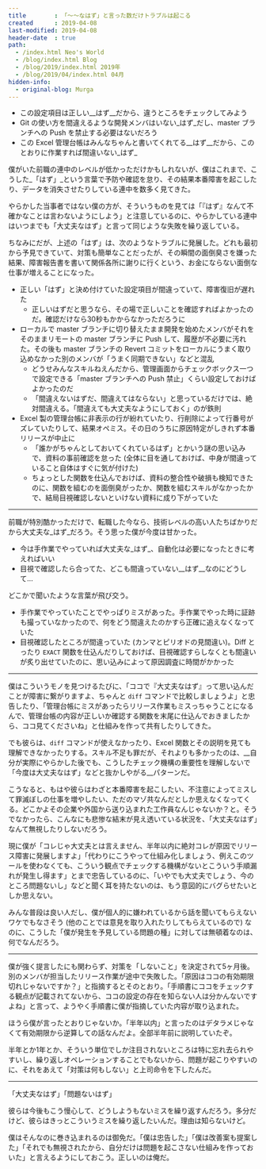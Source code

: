 ```yaml
---
title        : 「～～なはず」と言った数だけトラブルは起こる
created      : 2019-04-08
last-modified: 2019-04-08
header-date  : true
path:
  - /index.html Neo's World
  - /blog/index.html Blog
  - /blog/2019/index.html 2019年
  - /blog/2019/04/index.html 04月
hidden-info:
  - original-blog: Murga
---
```


- この設定項目は正しい__はず__だから、違うところをチェックしてみよう
- Git の使い方を間違えるような開発メンバはいない_はず_だし、master ブランチへの Push を禁止する必要はないだろう
- この Excel 管理台帳はみんなちゃんと書いてくれてる__はず__だから、このとおりに作業すれば間違いない_はず_

僕がいた前職の連中のレベルが低かっただけかもしれないが、僕はこれまで、こうした_「はず」_という言葉で予防や確認を怠り、その結果本番障害を起こしたり、データを消失させたりしている連中を数多く見てきた。

やらかした当事者ではない僕の方が、そういうものを見ては「『はず』なんて不確かなことは言わないようにしよう」と注意しているのに、やらかしている連中はいつまでも「大丈夫なはず」と言って同じような失敗を繰り返している。

ちなみにだが、上述の「はず」は、次のようなトラブルに発展した。どれも最初から予見できていて、対策も簡単なことだったが、その瞬間の面倒臭さを嫌った結果、障害報告書を書いて関係各所に謝りに行くという、お金にならない面倒な仕事が増えることになった。

- 正しい「はず」と決め付けていた設定項目が間違っていて、障害復旧が遅れた
  - 正しいはずだと思うなら、その場で正しいことを確認すればよかったのだ。確認だけなら30秒もかからなかっただろうに
- ローカルで master ブランチに切り替えたまま開発を始めたメンバがそれをそのままリモートの master ブランチに Push して、履歴が不必要に汚れた。その後も master ブランチの Revert コミットをローカルにうまく取り込めなかった別のメンバが「うまく同期できない」などと混乱
  - どうせみんなスキルねえんだから、管理画面からチェックボックス一つで設定できる「master ブランチへの Push 禁止」くらい設定しておけばよかったのだ
  - 「間違えないはずだ、間違えてはならない」と思っているだけでは、絶対間違える。「間違えても大丈夫なようにしておく」のが鉄則
- Excel 製の管理台帳に非表示の行が紛れていたり、行削除によって行番号がズレていたりして、結果オペミス。その日のうちに原因特定がしきれず本番リリースが中止に
  - 「誰かがちゃんとしておいてくれているはず」とかいう謎の思い込みで、資料の事前確認を怠った (全体に目を通しておけば、中身が間違っていること自体はすぐに気が付けた)
  - ちょっとした関数を仕込んでおけば、資料の整合性や破損も検知できたのに、関数を組むのを面倒臭がったか、関数を組むスキルがなかったかで、結局目視確認しないといけない資料に成り下がっていた

---

前職が特別酷かっただけで、転職した今なら、技術レベルの高い人たちばかりだから大丈夫な_はず_だろう。そう思った僕が今度は甘かった。

- 今は手作業でやっていれば大丈夫な_はず_、自動化は必要になったときに考えればいい
- 目視で確認したら合ってた、どこも間違っていない__はず__なのにどうして…

どこかで聞いたような言葉が飛び交う。

- 手作業でやっていたことでやっぱりミスがあった。手作業でやった時に証跡も撮っていなかったので、何をどう間違えたのかすら正確に追えなくなっていた
- 目視確認したところが間違っていた (カンマとピリオドの見間違い)。Diff とったり `EXACT` 関数を仕込んだりしておけば、目視確認すらしなくとも間違いが炙り出せていたのに、思い込みによって原因調査に時間がかかった

---

僕はこういうモノを見つけるたびに、「ココで『大丈夫なはず』って思い込んだことが障害に繋がりますよ、ちゃんと `diff` コマンドで比較しましょうよ」と忠告したり、「管理台帳にミスがあったらリリース作業もミスっちゃうことになるんで、管理台帳の内容が正しいか確認する関数を末尾に仕込んでおきましたから、ココ見てくださいね」と仕組みを作って共有したりしてきた。

でも彼らは、`diff` コマンドが使えなかったり、Excel 関数とその説明を見ても理解できなかったりする。スキル不足も罪だが、それよりも多かったのは、__自分が実際にやらかした後でも、こうしたチェック機構の重要性を理解しないで「今度は大丈夫なはず」などと抜かしやがる__パターンだ。

こうなると、もはや彼らはわざと本番障害を起こしたい、不注意によってミスして罪滅ぼしの仕事を増やしたい、ただのマゾ共なんだとしか思えなくなってくる。どこかよその企業や外国から送り込まれた工作員なんじゃないか？と。そうでなかったら、こんなにも悲惨な結末が見え透いている状況を、「大丈夫なはず」なんて無視したりしないだろう。

現に僕が「コレじゃ大丈夫とは言えません、半年以内に絶対コレが原因でリリース障害に発展しますよ」「代わりにこうやって仕組み化しましょう、例えこのツールを使わなくても、こういう観点でチェックする機構がないとこういう手順漏れが発生し得ます」とまで忠告しているのに、「いやでも大丈夫でしょう、今のところ問題ないし」などと聞く耳を持たないのは、もう意図的にバグらせたいとしか思えない。

みんな普段は良い人だし、僕が個人的に嫌われているから話を聞いてもらえないワケでもなさそう (他のことでは意見を取り入れたりしてもらえているので) なのに、こうした「僕が発生を予見している問題の種」に対しては無頓着なのは、何でなんだろう。

---

僕が強く提言したにも関わらず、対策を「しないこと」を決定されて5ヶ月後。別のメンバが担当したリリース作業が途中で失敗した。「原因はココの有効期限切れじゃないですか？」と指摘するとそのとおり。「手順書にココをチェックする観点が記載されてないから、ココの設定の存在を知らない人は分かんないですよね」と言って、ようやく手順書に僕が指摘していた内容が取り込まれた。

ほうら僕が言ったとおりじゃないか。「半年以内」と言ったのはデタラメじゃなくて有効期限から逆算しての話なんだよ。全部半年前に説明していたぞ。

半年とか1年とか、そういう単位でしか注目されないところは特に忘れ去られやすいし、繰り返しオペレーションすることでもないから、問題が起こりやすいのに、それをあえて「対策は何もしない」と上司命令を下したんだ。

---

「大丈夫なはず」「問題ないはず」

彼らは今後もこう慢心して、どうしようもないミスを繰り返すんだろう。多分だけど、彼らはきっとこういうミスを繰り返したいんだ。理由は知らないけど。

僕はそんなのに巻き込まれるのは御免だ。「僕は忠告した」「僕は改善案も提案した」「それでも無視されたから、自分だけは問題を起こさない仕組みを作っておいた」と言えるようにしておこう。正しいのは俺だ。
